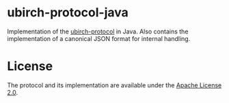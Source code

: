 # ubirch-protocol-java

Implementation of the [ubirch-protocol](https://github.com/ubirch/ubirch-protocol) in Java.
Also contains the implementation of a canonical JSON format for internal handling.

# License

The protocol and its implementation are available under the [Apache License 2.0](LICENSE).

